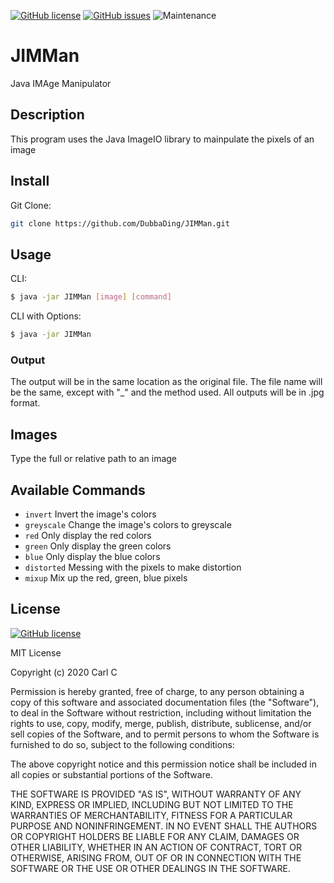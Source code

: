 [![GitHub license](https://img.shields.io/github/license/DubbaDing/JIMMan?color=m&style=for-the-badge)](https://github.com/DubbaDing/JIMMan/blob/master/LICENSE)    [![GitHub issues](https://img.shields.io/github/issues/DubbaDing/JIMMan?style=for-the-badge)](https://github.com/DubbaDing/JIMMan/issues)    ![Maintenance](https://img.shields.io/maintenance/yes/2020?style=for-the-badge)

# JIMMan
Java IMAge Manipulator

## Description
This program uses the Java ImageIO library to mainpulate the pixels of an image

## Install
Git Clone: 
```bash
git clone https://github.com/DubbaDing/JIMMan.git
```

## Usage
CLI:
```bash
$ java -jar JIMMan [image] [command]
```
CLI with Options:
```bash
$ java -jar JIMMan
```
### Output
The output will be in the same location as the original file. The file name will be the same, except with "_" and the method used. All outputs will be in .jpg format.

## Images
Type the full or relative path to an image

## Available Commands
- ` invert `      Invert the image's colors
- ` greyscale `   Change the image's colors to greyscale
- ` red `         Only display the red colors
- ` green `       Only display the green colors
- ` blue `        Only display the blue colors
- ` distorted `   Messing with the pixels to make distortion
- ` mixup `       Mix up the red, green, blue pixels


## License
[![GitHub license](https://img.shields.io/github/license/DubbaDing/JIMMan?color=m&style=for-the-badge)](https://github.com/DubbaDing/JIMMan/blob/master/LICENSE)

MIT License

Copyright (c) 2020 Carl C

Permission is hereby granted, free of charge, to any person obtaining a copy
of this software and associated documentation files (the "Software"), to deal
in the Software without restriction, including without limitation the rights
to use, copy, modify, merge, publish, distribute, sublicense, and/or sell
copies of the Software, and to permit persons to whom the Software is
furnished to do so, subject to the following conditions:

The above copyright notice and this permission notice shall be included in all
copies or substantial portions of the Software.

THE SOFTWARE IS PROVIDED "AS IS", WITHOUT WARRANTY OF ANY KIND, EXPRESS OR
IMPLIED, INCLUDING BUT NOT LIMITED TO THE WARRANTIES OF MERCHANTABILITY,
FITNESS FOR A PARTICULAR PURPOSE AND NONINFRINGEMENT. IN NO EVENT SHALL THE
AUTHORS OR COPYRIGHT HOLDERS BE LIABLE FOR ANY CLAIM, DAMAGES OR OTHER
LIABILITY, WHETHER IN AN ACTION OF CONTRACT, TORT OR OTHERWISE, ARISING FROM,
OUT OF OR IN CONNECTION WITH THE SOFTWARE OR THE USE OR OTHER DEALINGS IN THE
SOFTWARE.
